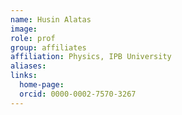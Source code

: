 ```yaml
---
name: Husin Alatas
image: 
role: prof
group: affiliates
affiliation: Physics, IPB University
aliases:
links:
  home-page: 
  orcid: 0000-0002-7570-3267
---
```


